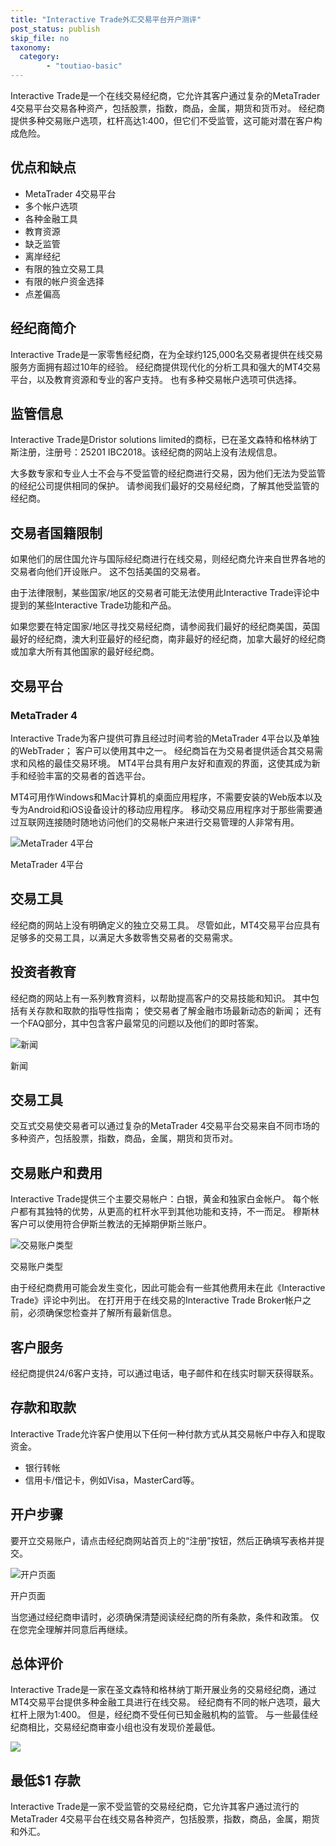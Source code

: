 ```yaml
---
title: "Interactive Trade外汇交易平台开户测评"
post_status: publish
skip_file: no
taxonomy:
  category:
        - "toutiao-basic"
---
```


Interactive Trade是一个在线交易经纪商，它允许其客户通过复杂的MetaTrader 4交易平台交易各种资产，包括股票，指数，商品，金属，期货和货币对。 经纪商提供多种交易账户选项，杠杆高达1:400，但它们不受监管，这可能对潜在客户构成危险。

## 优点和缺点

- MetaTrader 4交易平台
- 多个帐户选项
- 各种金融工具
- 教育资源
- 缺乏监管
- 离岸经纪
- 有限的独立交易工具
- 有限的帐户资金选择
- 点差偏高

## 经纪商简介

Interactive Trade是一家零售经纪商，在为全球约125,000名交易者提供在线交易服务方面拥有超过10年的经验。 经纪商提供现代化的分析工具和强大的MT4交易平台，以及教育资源和专业的客户支持。 也有多种交易帐户选项可供选择。

## 监管信息

Interactive Trade是Dristor solutions limited的商标，已在圣文森特和格林纳丁斯注册，注册号：25201 IBC2018。该经纪商的网站上没有法规信息。

大多数专家和专业人士不会与不受监管的经纪商进行交易，因为他们无法为受监管的经纪公司提供相同的保护。 请参阅我们最好的交易经纪商，了解其他受监管的经纪商。

## 交易者国籍限制

如果他们的居住国允许与国际经纪商进行在线交易，则经纪商允许来自世界各地的交易者向他们开设账户。 这不包括美国的交易者。

由于法律限制，某些国家/地区的交易者可能无法使用此Interactive Trade评论中提到的某些Interactive Trade功能和产品。

如果您要在特定国家/地区寻找交易经纪商，请参阅我们最好的经纪商美国，英国最好的经纪商，澳大利亚最好的经纪商，南非最好的经纪商，加拿大最好的经纪商或加拿大所有其他国家的最好经纪商。

## 交易平台

### MetaTrader 4

Interactive Trade为客户提供可靠且经过时间考验的MetaTrader 4平台以及单独的WebTrader； 客户可以使用其中之一。 经纪商旨在为交易者提供适合其交易需求和风格的最佳交易环境。 MT4平台具有用户友好和直观的界面，这使其成为新手和经验丰富的交易者的首选平台。

MT4可用作Windows和Mac计算机的桌面应用程序，不需要安装的Web版本以及专为Android和iOS设备设计的移动应用程序。 移动交易应用程序对于那些需要通过互联网连接随时随地访问他们的交易帐户来进行交易管理的人非常有用。

![MetaTrader 4平台](https://cdn.fendou.la/funstoutiao/2020/11/Interactive-Trade-Review-MetaTrader-4-Platform-1024x342.jpg "MetaTrader 4平台")

MetaTrader 4平台

## 交易工具

经纪商的网站上没有明确定义的独立交易工具。 尽管如此，MT4交易平台应具有足够多的交易工具，以满足大多数零售交易者的交易需求。

## 投资者教育

经纪商的网站上有一系列教育资料，以帮助提高客户的交易技能和知识。 其中包括有关存款和取款的指导性指南； 使交易者了解金融市场最新动态的新闻； 还有一个FAQ部分，其中包含客户最常见的问题以及他们的即时答案。

![新闻](https://cdn.fendou.la/funstoutiao/2020/11/Interactive-Trade-Review-News-.jpg "新闻")

新闻

## 交易工具

交互式交易使交易者可以通过复杂的MetaTrader 4交易平台交易来自不同市场的多种资产，包括股票，指数，商品，金属，期货和货币对。

## 交易账户和费用

Interactive Trade提供三个主要交易帐户：白银，黄金和独家白金帐户。 每个帐户都有其独特的优势，从更高的杠杆水平到其他功能和支持，不一而足。 穆斯林客户可以使用符合伊斯兰教法的无掉期伊斯兰账户。

![交易账户类型](https://cdn.fendou.la/funstoutiao/2020/11/Interactive-Trade-Review-Account-Types.jpg "交易账户类型")

交易账户类型

由于经纪商费用可能会发生变化，因此可能会有一些其他费用未在此《Interactive Trade》评论中列出。 在打开用于在线交易的Interactive Trade Broker帐户之前，必须确保您检查并了解所有最新信息。

## 客户服务

经纪商提供24/6客户支持，可以通过电话，电子邮件和在线实时聊天获得联系。

## 存款和取款

Interactive Trade允许客户使用以下任何一种付款方式从其交易帐户中存入和提取资金。

- 银行转帐
- 信用卡/借记卡，例如Visa，MasterCard等。

## 开户步骤

要开立交易账户，请点击经纪商网站首页上的“注册”按钮，然后正确填写表格并提交。

![开户页面](https://cdn.fendou.la/funstoutiao/2020/11/Interactive-Trade-Review-Account-Opening-Page.jpg "开户页面")

开户页面

当您通过经纪商申请时，必须确保清楚阅读经纪商的所有条款，条件和政策。 仅在您完全理解并同意后再继续。

## 总体评价

Interactive Trade是一家在圣文森特和格林纳丁斯开展业务的交易经纪商，通过MT4交易平台提供多种金融工具进行在线交易。 经纪商有不同的帐户选项，最大杠杆上限为1:400。 但是，经纪商不受任何已知金融机构的监管。 与一些最佳经纪商相比，交易经纪商审查小组也没有发现价差最低。

![](https://cdn.fendou.la/funstoutiao/2020/11/Interactive-Trade-Logo.png)

## 最低$1 存款

Interactive Trade是一家不受监管的交易经纪商，它允许其客户通过流行的MetaTrader 4交易平台在线交易各种资产，包括股票，指数，商品，金属，期货和外汇。

